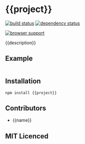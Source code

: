 # {{project}}

[![build status][1]][2] [![dependency status][3]][4]

[![browser support][5]][6]

{{description}}

## Example

```js

```

## Installation

`npm install {{project}}`

## Contributors

 - {{name}}

## MIT Licenced

  [1]: https://secure.travis-ci.org/{{name}}/{{project}}.png
  [2]: https://travis-ci.org/{{name}}/{{project}}
  [3]: https://david-dm.org/{{name}}/{{project}}.png
  [4]: https://david-dm.org/{{name}}/{{project}}
  [5]: https://ci.testling.com/{{name}}/{{project}}.png
  [6]: https://ci.testling.com/{{name}}/{{project}}

